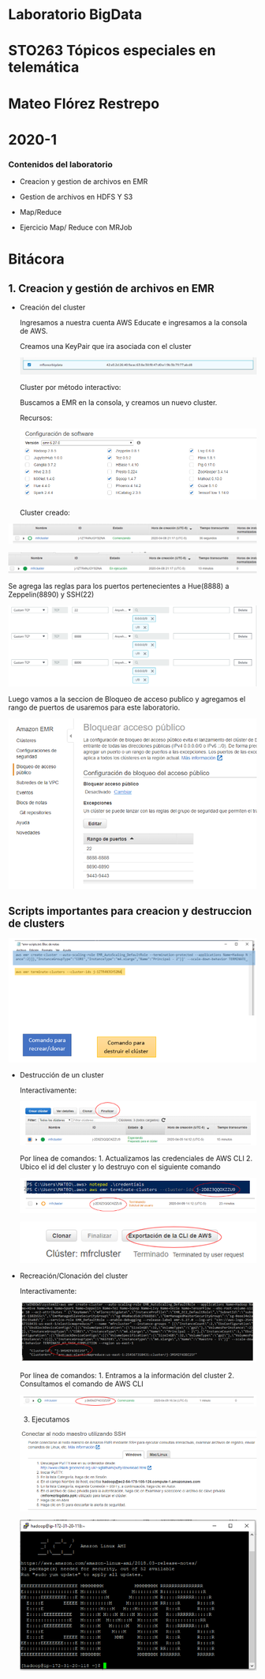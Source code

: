 # Laboratorio BigData
# STO263 Tópicos especiales en telemática 

# Mateo Flórez Restrepo
# 2020-1

### Contenidos del laboratorio
* Creacion y gestion de archivos en EMR

* Gestion de archivos en HDFS Y S3

* Map/Reduce 

* Ejercicio Map/ Reduce con MRJob

# Bitácora

## 1. Creacion y gestión de archivos en EMR 

* Creación del cluster

  Ingresamos a nuestra cuenta AWS Educate e ingresamos a la consola de AWS.
  
  Creamos una KeyPair que ira asociada con el cluster
  
  ![KeyPair](EMR/emr1.png) 

  Cluster por método interactivo:
  
  Buscamos a EMR en la consola, y creamos un nuevo cluster.
  
  Recursos:
  
  ![EMR](EMR/emr2.png) 
  
  Cluster creado:
  
![KeyPair](EMR/emr3.png)
  
  ![KeyPair](EMR/emr4.png) 
  
  Se agrega las reglas para los puertos pertenecientes a Hue(8888) a Zeppelin(8890) y SSH(22)
  
  ![KeyPair](EMR/emr5.png) 
  
  Luego vamos a la seccion de Bloqueo de acceso publico y agregamos el rango de puertos de usaremos para este laboratorio.
  
  ![KeyPair](EMR/emr28.PNG) 
  
  ## Scripts importantes para creacion y destruccion de clusters
  
  ![KeyPair](EMR/emr6.png) 

* Destrucción de un cluster
  
  Interactivamente:
  
  ![KeyPair](EMR/emr7.png)
  
  Por línea de comandos:
      1.	Actualizamos las credenciales de AWS CLI
      2.	Ubico el id del cluster y lo destruyo con el siguiente comando
      
   ![KeyPair](EMR/emr8.png)
   
   ![KeyPair](EMR/emr9.png)
      
* Recreación/Clonación del cluster
  
  Interactivamente: 
  
   ![KeyPair](EMR/emr10.png)
   
  Por línea de comandos:
      1.	Entramos a la información del cluster
      2.	Consultamos el comando de AWS CLI
    
    ![KeyPair](EMR/emr11.png)
    
     3.	Ejecutamos
  
    ![KeyPair](EMR/emr12.png)  
      
    ![KeyPair](EMR/emr13.png)


  
  
  
  
  


